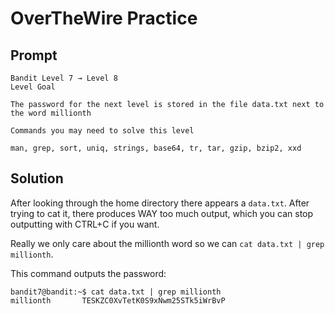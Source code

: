 # OverTheWire Practice

## Prompt
```
Bandit Level 7 → Level 8
Level Goal

The password for the next level is stored in the file data.txt next to the word millionth

Commands you may need to solve this level

man, grep, sort, uniq, strings, base64, tr, tar, gzip, bzip2, xxd
```

## Solution

After looking through the home directory there appears a `data.txt`. After trying to cat it, there produces WAY too much output, which you can stop outputting with CTRL+C if you want. 

Really we only care about the millionth word so we can `cat data.txt | grep millionth`. 

This command outputs the password:
```
bandit7@bandit:~$ cat data.txt | grep millionth
millionth       TESKZC0XvTetK0S9xNwm25STk5iWrBvP
```

